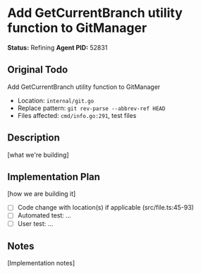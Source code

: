 # Add GetCurrentBranch utility function to GitManager
**Status:** Refining
**Agent PID:** 52831

## Original Todo
Add GetCurrentBranch utility function to GitManager
- Location: `internal/git.go`
- Replace pattern: `git rev-parse --abbrev-ref HEAD`
- Files affected: `cmd/info.go:291`, test files

## Description
[what we're building]

## Implementation Plan
[how we are building it]
- [ ] Code change with location(s) if applicable (src/file.ts:45-93)
- [ ] Automated test: ...
- [ ] User test: ...

## Notes
[Implementation notes]